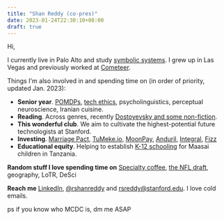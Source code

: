 ```yaml
---
title: "Shan Reddy (co-pres)"
date: 2023-01-24T22:30:10+08:00
draft: true
---
```


Hi,

I currently live in Palo Alto and study [symbolic systems](https://www.symsys.stanford.edu). I grew up in Las Vegas and previously worked at [Cometeer](cometeer.com).

Things I'm also involved in and spending time on (in order of priority, updated Jan. 2023):
- **Senior year**. [POMDPs](https://cs238.stanford.edu), [tech ethics](https://cs182.stanford.edu), psycholinguistics, perceptual neuroscience, Iranian cuisine.
- **Reading**. Across genres, recently [Dostoyevsky and some non-fiction](https://www.goodreads.com/user/show/101516811-shan-reddy).
- **This wonderful club**. We aim to cultivate the highest-potential future technologists at Stanford.
- **Investing**. [Marriage Pact](https://www.marriagepact.com), [TuMeke.io]([https://www.tumeke.io), [MoonPay](https://www.moonpay.com), [Anduril](https://www.anduril.com), [Integral](https://useintegral.com/), [Fizz](https://fizzsocial.app/)
- **Educational equity**. Helping to establish [K-12 schooling](https://www.promisevillageacademy.org/) for Maasai children in Tanzania.

**Random stuff I love spending time on**
[Specialty coffee](https://www.reddytobrew.com), [the NFL draft](https://stanforddaily.com/author/rsreddy/), geography, LoTR, DeSci

**Reach me**
[LinkedIn](https://www.linkedin.com/in/shan-reddy/), [@rshanreddy](https://www.twitter.com/rshanreddy) and rsreddy@stanford.edu. I love cold emails.

ps if you know who MCDC is, dm me ASAP
